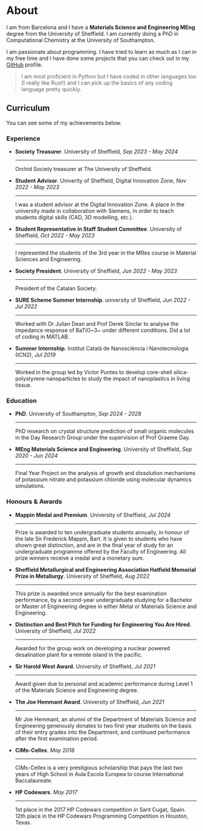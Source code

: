 # About

I am from Barcelona and I have a **Materials Science and Engineering MEng** degree from the University of Sheffield. I am currently doing a PhD in Computational Chemistry at the University of Southampton.

I am passionate about programming. I have tried to learn as much as I can in my free time and I have done some projects that you can check out in my [GitHub](https://github.com/Parzival1918) profile.

>    I am most proficient in Python but I have coded in other languages too (I really like Rust!) and I can pick up the basics of any coding language pretty quickly.

## Curriculum

You can see some of my achievements below.

### Experience

<div class="grid cards" markdown>

-   **Society Treasurer**. University of Sheffield, *Sep 2023 - May 2024*

    ---

    Orchid Society treasurer at The University of Sheffield.

-   **Student Advisor**. Univerity of Sheffield, Digital Innovation Zone, *Nov 2022 - May 2023*

    ---

    I was a student advisor at the Digital Innovation Zone. A place in the university made in collaboration with Siemens, in order to teach students digital skills (CAD, 3D modelling, etc.).

-   **Student Representative in Staff Student Committee**. University of Sheffield, *Oct 2022 - May 2023*

    ---

    I represented the students of the 3rd year in the MRes course in Material Sciences and Engineering.

-   **Society President**. University of Sheffield, *Jun 2022 - May 2023*

    ---

    President of the Catalan Society.

-   **SURE Scheme Summer Internship**. university of Sheffield, *Jun 2022 - Jul 2022*

    ---

    Worked with Dr Julian Dean and Prof Derek Sinclar to analyse the impedance response of BaTiO~3~ under different conditions. Did a lot of coding in MATLAB.

-   **Summer Internship**. Institut Català de Nanosciència i Nanotecnologia (ICN2), *Jul 2019*

    ---

    Worked in the group led by Victor Puntes to develop core-shell silica-polystyrene nanoparticles to study the impact of nanoplastics in living tissue.

</div>

### Education

<div class="grid cards" markdown>

-   **PhD**. University of Southampton, *Sep 2024 - 2028*

    ---

    PhD research on crystal structure prediction of small organic molecules in the Day Research Group under the supervision of Prof Graeme Day.

-   **MEng Materials Science and Engineering**. University of Sheffield, *Sep 2020 - Jun 2024*

    ---

    Final Year Project on the analysis of growth and dissolution mechanisms of potassium nitrate and potassium chloride using molecular dynamics simulations.

</div>

### Honours & Awards

<div class="grid cards" markdown>

-   **Mappin Medal and Premium**. University of Sheffield, *Jul 2024*

    ---

    Prize is awarded to ten undergraduate students annually, in honour of the late Sir Frederick Mappin, Bart. It is given to students who have shown great distinction, and are in the final year of study for an undergraduate programme offered by the Faculty of Engineering. All prize winners receive a medal and a monetary sum.

-   **Sheffield Metallurgical and Engineering Association Hatfield Memorial Prize in Metallurgy**. University of Sheffield, *Aug 2022*

    ---

    This prize is awarded once annually for the best examination performance, by a second-year undergraduate studying for a Bachelor or Master of Engineering degree in either Metal or Materials Science and Engineering.

-   **Distinction and Best Pitch for Funding for Engineering You Are Hired**. University of Sheffield, *Jul 2022*

    ---

    Awarded for the group work on developing a nuclear powered desalination plant for a remote island in the pacific.

-   **Sir Harold West Award**. University of Sheffield, *Jul 2021*

    ---

    Award given due to personal and academic performance during Level 1 of the Materials Science and Engineering degree.

-   **The Joe Hemmant Award**. University of Sheffield, *Jun 2021*

    ---

    Mr Joe Hemmant, an alumni of the Department of Materials Science and Engineering generously donates to two first year students on the basis of their entry grades into the Department, and continued performance after the first examination period.

-   **CiMs-Cellex**. *May 2018*

    ---

    CiMs-Cellex is a very prestigious scholarship that pays the last two years of High School in Aula Escola Europea to course International Baccalaureate.

-   **HP Codewars**. *May 2017*

    ---

    1st place in the 2017 HP Codewars competition in Sant Cugat, Spain. 12th place in the HP Codewars Programming Competition in Houston, Texas.

</div>
